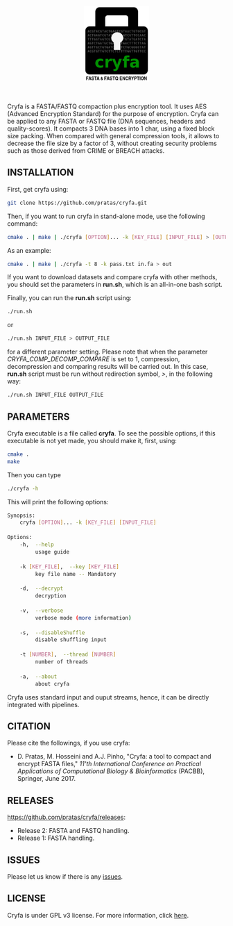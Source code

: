 <p align="center"><img src="imgs/logo.png" 
alt="Cryfa" width="150" border="0" /></p>
<br>

Cryfa is a FASTA/FASTQ compaction plus encryption tool.
It uses AES (Advanced Encryption Standard) for the purpose of encryption.
Cryfa can be applied to any FASTA or FASTQ file (DNA sequences, headers and quality-scores).
It compacts 3 DNA bases into 1 char, using a fixed block size packing.
When compared with general compression tools, it allows to decrease the file size by a factor of 3, without creating security problems such as those derived from CRIME or BREACH attacks.


## INSTALLATION
First, get cryfa using:
```bash
git clone https://github.com/pratas/cryfa.git
```
Then, if you want to run cryfa in stand-alone mode, use the following command:
```bash
cmake . | make | ./cryfa [OPTION]... -k [KEY_FILE] [INPUT_FILE] > [OUTPUT_FILE]
```
As an example:
```bash
cmake . | make | ./cryfa -t 8 -k pass.txt in.fa > out
```
If you want to download datasets and compare cryfa with other methods, you should set the parameters in **run.sh**, which is an all-in-one bash script.

Finally, you can run the **run.sh** script using:
```bash
./run.sh
```
or
```bash
./run.sh INPUT_FILE > OUTPUT_FILE
```
for a different parameter setting.
Please note that when the parameter *CRYFA_COMP_DECOMP_COMPARE* is set to 1, compression, decompression and comparing results will be carried out. In this case, **run.sh** script must be run without redirection symbol, *>*, in the following way:
```bash
./run.sh INPUT_FILE OUTPUT_FILE
```

## PARAMETERS
Cryfa executable is a file called **cryfa**. To see the possible options, if this executable is not yet made, you should make it, first, using:
```bash
cmake .
make
```
Then you can type
```bash
./cryfa -h
```

This will print the following options:
```bash
Synopsis:
    cryfa [OPTION]... -k [KEY_FILE] [INPUT_FILE]

Options:
    -h,  --help
         usage guide

    -k [KEY_FILE],  --key [KEY_FILE]
         key file name -- Mandatory

    -d,  --decrypt
         decryption

    -v,  --verbose
         verbose mode (more information)

    -s,  --disableShuffle
         disable shuffling input

    -t [NUMBER],  --thread [NUMBER]
         number of threads

    -a,  --about
         about cryfa
```
Cryfa uses standard input and ouput streams, hence, it can be directly integrated with pipelines.

## CITATION
Please cite the followings, if you use cryfa:
* D. Pratas, M. Hosseini and A.J. Pinho, "Cryfa: a tool to compact and encrypt FASTA files," *11'th International Conference on Practical Applications of Computational Biology & Bioinformatics* (PACBB), Springer, June 2017.

## RELEASES
https://github.com/pratas/cryfa/releases:

* Release 2: FASTA and FASTQ handling.
* Release 1: FASTA handling.

## ISSUES
Please let us know if there is any [issues](https://github.com/pratas/cryfa/issues).

## LICENSE
Cryfa is under GPL v3 license. For more information, click [here](http://www.gnu.org/licenses/gpl-3.0.html).
